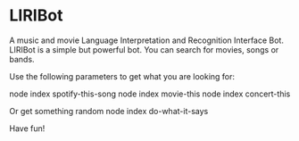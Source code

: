 # LIRIBot
A music and movie Language Interpretation and Recognition Interface Bot. LIRIBot is a simple but powerful bot. You can search for movies, songs or bands.

Use the following parameters to get what you are looking for:

node index spotify-this-song <Song title goes here>
node index movie-this <Movie title goes here>
node index concert-this <Band name goes here>

Or get something random
node index do-what-it-says 

Have fun!
